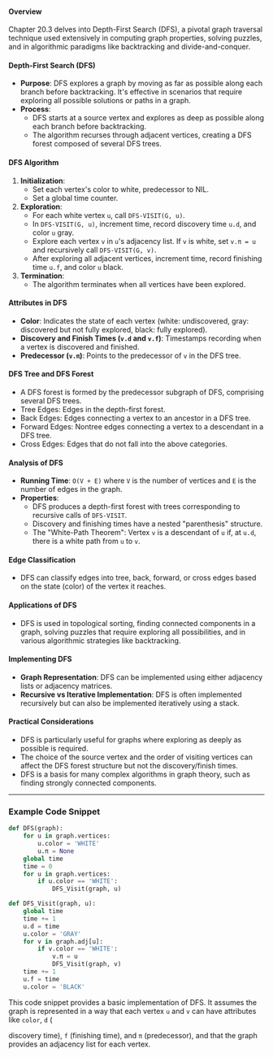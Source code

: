 #### Overview
Chapter 20.3 delves into Depth-First Search (DFS), a pivotal graph traversal technique used extensively in computing graph properties, solving puzzles, and in algorithmic paradigms like backtracking and divide-and-conquer.

#### Depth-First Search (DFS)
- **Purpose**: DFS explores a graph by moving as far as possible along each branch before backtracking. It's effective in scenarios that require exploring all possible solutions or paths in a graph.
- **Process**:
  - DFS starts at a source vertex and explores as deep as possible along each branch before backtracking.
  - The algorithm recurses through adjacent vertices, creating a DFS forest composed of several DFS trees.

#### DFS Algorithm
1. **Initialization**:
   - Set each vertex's color to white, predecessor to NIL.
   - Set a global time counter.
2. **Exploration**:
   - For each white vertex `u`, call `DFS-VISIT(G, u)`.
   - In `DFS-VISIT(G, u)`, increment time, record discovery time `u.d`, and color `u` gray.
   - Explore each vertex `v` in `u`'s adjacency list. If `v` is white, set `v.π = u` and recursively call `DFS-VISIT(G, v)`.
   - After exploring all adjacent vertices, increment time, record finishing time `u.f`, and color `u` black.
3. **Termination**:
   - The algorithm terminates when all vertices have been explored.

#### Attributes in DFS
- **Color**: Indicates the state of each vertex (white: undiscovered, gray: discovered but not fully explored, black: fully explored).
- **Discovery and Finish Times (`v.d` and `v.f`)**: Timestamps recording when a vertex is discovered and finished.
- **Predecessor (`v.π`)**: Points to the predecessor of `v` in the DFS tree.

#### DFS Tree and DFS Forest
- A DFS forest is formed by the predecessor subgraph of DFS, comprising several DFS trees.
- Tree Edges: Edges in the depth-first forest.
- Back Edges: Edges connecting a vertex to an ancestor in a DFS tree.
- Forward Edges: Nontree edges connecting a vertex to a descendant in a DFS tree.
- Cross Edges: Edges that do not fall into the above categories.

#### Analysis of DFS
- **Running Time**: `O(V + E)` where `V` is the number of vertices and `E` is the number of edges in the graph.
- **Properties**:
  - DFS produces a depth-first forest with trees corresponding to recursive calls of `DFS-VISIT`.
  - Discovery and finishing times have a nested "parenthesis" structure.
  - The "White-Path Theorem": Vertex `v` is a descendant of `u` if, at `u.d`, there is a white path from `u` to `v`.

#### Edge Classification
- DFS can classify edges into tree, back, forward, or cross edges based on the state (color) of the vertex it reaches.

#### Applications of DFS
- DFS is used in topological sorting, finding connected components in a graph, solving puzzles that require exploring all possibilities, and in various algorithmic strategies like backtracking.

#### Implementing DFS
- **Graph Representation**: DFS can be implemented using either adjacency lists or adjacency matrices.
- **Recursive vs Iterative Implementation**: DFS is often implemented recursively but can also be implemented iteratively using a stack.

#### Practical Considerations
- DFS is particularly useful for graphs where exploring as deeply as possible is required.
- The choice of the source vertex and the order of visiting vertices can affect the DFS forest structure but not the discovery/finish times.
- DFS is a basis for many complex algorithms in graph theory, such as finding strongly connected components.

---

### Example Code Snippet
```python
def DFS(graph):
    for u in graph.vertices:
        u.color = 'WHITE'
        u.π = None
    global time
    time = 0
    for u in graph.vertices:
        if u.color == 'WHITE':
            DFS_Visit(graph, u)

def DFS_Visit(graph, u):
    global time
    time += 1
    u.d = time
    u.color = 'GRAY'
    for v in graph.adj[u]:
        if v.color == 'WHITE':
            v.π = u
            DFS_Visit(graph, v)
    time += 1
    u.f = time
    u.color = 'BLACK'
```

This code snippet provides a basic implementation of DFS. It assumes the graph is represented in a way that each vertex `u` and `v` can have attributes like `color`, `d` (

discovery time), `f` (finishing time), and `π` (predecessor), and that the graph provides an adjacency list for each vertex.